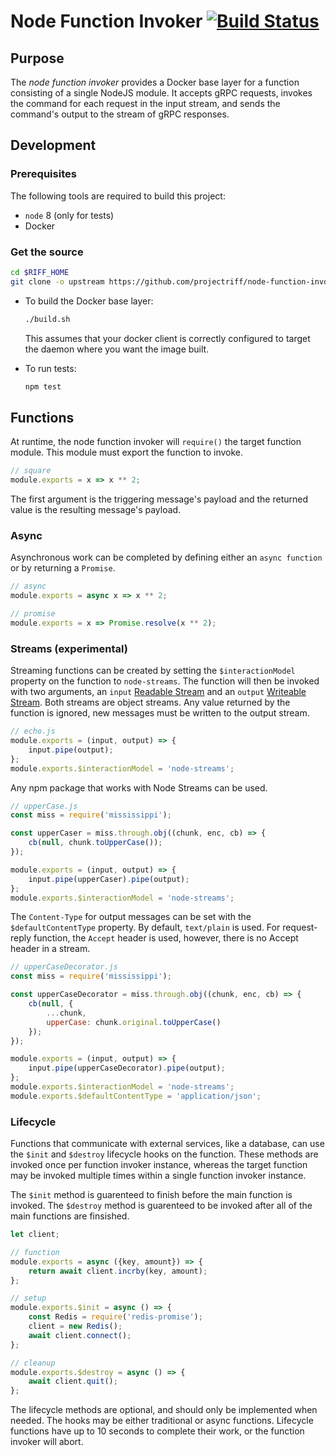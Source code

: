 # Node Function Invoker [![Build Status](https://travis-ci.org/projectriff/node-function-invoker.svg?branch=master)](https://travis-ci.org/projectriff/node-function-invoker)

## Purpose
The *node function invoker* provides a Docker base layer for a function consisting of a single NodeJS module.
It accepts gRPC requests, invokes the command for each request in the input stream, and sends the command's output to the stream of gRPC responses.

## Development

### Prerequisites

The following tools are required to build this project:

- `node` 8 (only for tests)
- Docker

### Get the source

```sh
cd $RIFF_HOME
git clone -o upstream https://github.com/projectriff/node-function-invoker
```

* To build the Docker base layer:
  ```sh
  ./build.sh
  ```

  This assumes that your docker client is correctly configured to target the daemon where you want the image built.

* To run tests:
  ```sh
  npm test
  ```

## Functions

At runtime, the node function invoker will `require()` the target function module.
This module must export the function to invoke.

```js
// square
module.exports = x => x ** 2;
```

The first argument is the triggering message's payload and the returned value is the resulting message's payload.

### Async

Asynchronous work can be completed by defining either an `async function` or by returning a `Promise`.

```js
// async
module.exports = async x => x ** 2;

// promise
module.exports = x => Promise.resolve(x ** 2);
```

### Streams (experimental)

Streaming functions can be created by setting the `$interactionModel` property on the function to `node-streams`.
The function will then be invoked with two arguments, an `input` [Readable Stream](https://nodejs.org/dist/latest-v8.x/docs/api/stream.html#stream_class_stream_readable) and an `output` [Writeable Stream](https://nodejs.org/dist/latest-v8.x/docs/api/stream.html#stream_class_stream_writable).
Both streams are object streams. Any value returned by the function is ignored, new messages must be written to the output stream.

```js
// echo.js
module.exports = (input, output) => {
    input.pipe(output);
};
module.exports.$interactionModel = 'node-streams';
```

Any npm package that works with Node Streams can be used.

```js
// upperCase.js
const miss = require('mississippi');

const upperCaser = miss.through.obj((chunk, enc, cb) => {
    cb(null, chunk.toUpperCase());
});

module.exports = (input, output) => {
    input.pipe(upperCaser).pipe(output);
};
module.exports.$interactionModel = 'node-streams';
```

The `Content-Type` for output messages can be set with the `$defaultContentType` property. By default, `text/plain` is used. For request-reply function, the `Accept` header is used, however, there is no Accept header in a stream.

```js
// upperCaseDecorator.js
const miss = require('mississippi');

const upperCaseDecorator = miss.through.obj((chunk, enc, cb) => {
    cb(null, {
        ...chunk,
        upperCase: chunk.original.toUpperCase()
    });
});

module.exports = (input, output) => {
    input.pipe(upperCaseDecorator).pipe(output);
};
module.exports.$interactionModel = 'node-streams';
module.exports.$defaultContentType = 'application/json';
```

### Lifecycle

Functions that communicate with external services, like a database, can use the `$init` and `$destroy` lifecycle hooks on the function.
These methods are invoked once per function invoker instance, whereas the target function may be invoked multiple times within a single function invoker instance.

The `$init` method is guarenteed to finish before the main function is invoked.
The `$destroy` method is guarenteed to be invoked after all of the main functions are finsished.

```js
let client;

// function
module.exports = async ({key, amount}) => {
    return await client.incrby(key, amount);
};

// setup
module.exports.$init = async () => {
    const Redis = require('redis-promise');
    client = new Redis();
    await client.connect();
};

// cleanup
module.exports.$destroy = async () => {
    await client.quit();
};
```

The lifecycle methods are optional, and should only be implemented when needed.
The hooks may be either traditional or async functions.
Lifecycle functions have up to 10 seconds to complete their work, or the function invoker will abort.
